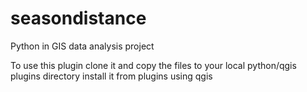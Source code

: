 # seasondistance
Python in GIS data analysis project

To use this plugin
clone it and copy the files to your local python/qgis plugins directory
install it from plugins using qgis

